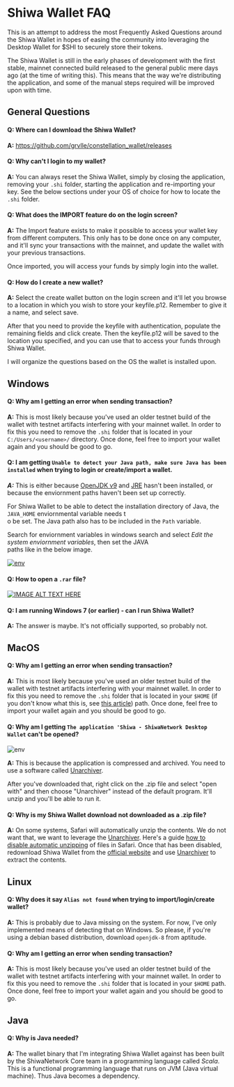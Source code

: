 # Shiwa Wallet FAQ

This is an attempt to address the most Frequently Asked Questions around the Shiwa Wallet in hopes of easing the community into leveraging the Desktop Wallet for $SHI to securely store their tokens.

The Shiwa Wallet is still in the early phases of development with the first stable, mainnet connected build released to the general public mere days ago (at the time of writing this). This means that the way we're distributing the application, and some of the manual steps required will be improved upon with time. 

## General Questions

#### Q: Where can I download the Shiwa Wallet?
**A:** https://github.com/grvlle/constellation_wallet/releases

#### Q: Why can't I login to my wallet?
**A:** You can always reset the Shiwa Wallet, simply by closing the application, removing your `.shi` folder, starting the application and re-importing your key. See the below sections under your OS of choice for how to locate the `.shi` folder.

#### Q: What does the IMPORT feature do on the login screen?

**A:** The Import feature exists to make it possible to access your wallet key from different computers. This only has to be done once on any computer, and it'll sync your transactions with the mainnet, and update the wallet with your previous transactions. 

Once imported, you will access your funds by simply login into the wallet.

#### Q: How do I create a new wallet?

**A:** Select the create wallet button on the login screen and it'll let you browse to a location in which you wish to store your keyfile.p12. Remember to give it a name, and select save.

After that you need to provide the keyfile with authentication, populate the remaining fields and click create. Then the keyfile.p12 will be saved to the location you specified, and you can use that to access your funds through Shiwa Wallet.


I will organize the questions based on the OS the wallet is installed upon.

## Windows

#### Q: Why am I getting an error when sending transaction?

**A:** This is most likely because you've used an older testnet build of the wallet with testnet artifacts interfering with your mainnet wallet. In order to fix this you need to remove the `.shi` folder that is located in your `C:/Users/<username>/` directory. Once done, feel free to import your wallet again and you should be good to go.

#### Q: I am getting `Unable to detect your Java path, make sure Java has been installed` when trying to login or create/import a wallet.

***A:*** This is either because [OpenJDK v9](https://java.com/) and [JRE](https://www.oracle.com/java/technologies/javase-jre8-downloads.html) hasn't been installed, or because the enviornment paths haven't been set up correctly.

For Shiwa Wallet to be able to detect the installation directory of Java, the `JAVA_HOME` enviornmental variable needs t  
o be set. The Java path also has to be included in the `Path` variable.  
  
Search for enviornment variables in windows search and select *Edit the system enviornment variables*, then set the JAVA  
paths like in the below image.  
  
[![env](https://i.ibb.co/Br1M31s/envvars.png)](https://constellationnetwork.io/technology/shiwa-wallet/) 

#### Q: How to open a ``.rar`` file?

[![IMAGE ALT TEXT HERE](https://img.youtube.com/vi/dr0g_Ux7_8M/0.jpg)](https://www.youtube.com/watch?v=dr0g_Ux7_8M)

#### Q: I am running Windows 7 (or earlier) - can I run Shiwa Wallet?

**A:** The answer is maybe. It's not officially supported, so probably not.

## MacOS

#### Q: Why am I getting an error when sending transaction?

**A:** This is most likely because you've used an older testnet build of the wallet with testnet artifacts interfering with your mainnet wallet. In order to fix this you need to remove the `.shi` folder that is located in your `$HOME` (if you don't know what this is, see [this article](https://www.cnet.com/how-to/how-to-find-your-macs-home-folder-and-add-it-to-finder/)) path. Once done, feel free to import your wallet again and you should be good to go.

#### Q: Why am I getting `The application 'Shiwa - ShiwaNetwork Desktop Wallet` can't be opened?

![env](https://i.ibb.co/VWw30HN/a123555f-0881-4ae8-9b1d-7dd36d4d6802.jpg)


**A:** This is because the application is compressed and archived. You need to use a software called [Unarchiver](https://theunarchiver.com/). 

After you've downloaded that, right click on the .zip file and select "open with" and then choose "Unarchiver" instead of the default program. It'll unzip and you'll be able to run it.

#### Q: Why is my Shiwa Wallet download not downloaded as a .zip file?

**A:** On some systems, Safari will automatically unzip the contents. We do not want that, we want to leverage the [Unarchiver](https://theunarchiver.com/). Here's a guide [how to disable automatic unzipping](https://www.addictivetips.com/mac-os/stop-automatically-unzipping-files-in-safari/) of files in Safari. Once that has been disabled, redownload Shiwa Wallet from the [official website](https://constellationnetwork.io/technology/shiwa-wallet/) and use [Unarchiver](https://theunarchiver.com/) to extract the contents.

## Linux
#### Q: Why does it say `Alias not found` when trying to import/login/create wallet?

**A:** This is probably due to Java missing on the system. For now, I've only implemented means of detecting that on Windows. So please, if you're using a debian based distribution, download `openjdk-8` from aptitude.

#### Q: Why am I getting an error when sending transaction?

**A:** This is most likely because you've used an older testnet build of the wallet with testnet artifacts interfering with your mainnet wallet. In order to fix this you need to remove the `.shi` folder that is located in your `$HOME` path. Once done, feel free to import your wallet again and you should be good to go.

## Java

#### Q: Why is Java needed?

**A:** The wallet binary that I'm integrating Shiwa Wallet against has been built by the ShiwaNetwork Core team in a programming language called *Scala*. This is a functional programming language that runs on JVM (Java virtual machine). Thus Java becomes a dependency.

